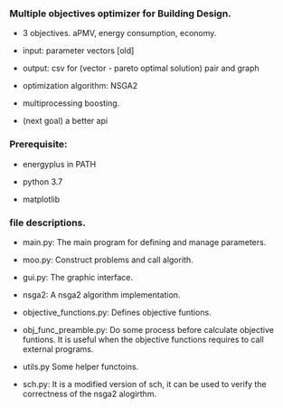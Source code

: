 ### Multiple objectives optimizer for Building Design.

- 3 objectives. aPMV, energy consumption, economy.

- input: parameter vectors [old]

- output: csv for (vector - pareto optimal solution) pair and graph

- optimization algorithm: NSGA2

- multiprocessing boosting.

- (next goal) a better api 

### Prerequisite:
- energyplus in PATH

- python 3.7

- matplotlib


### file descriptions.
- main.py:
    The main program for defining and manage parameters.

- moo.py:
    Construct problems and call algorith.

- gui.py:
    The graphic interface.

- nsga2:
    A nsga2 algorithm implementation.

- objective\_functions.py:
    Defines objective funtions.       

- obj\_func\_preamble.py:
    Do some process before calculate objective funtions. It is useful when the objective functions requires to call external programs.

- utils.py
    Some helper functoins.

- sch.py:
    It is a modified version of sch, it can be used to verify the correctness of the nsga2 alogirthm.
